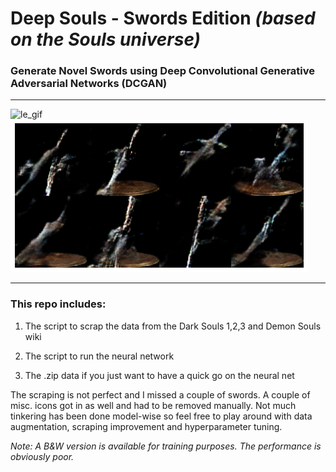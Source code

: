 # Deep Souls - Swords Edition *(based on the Souls universe)*
### Generate Novel Swords using Deep Convolutional Generative Adversarial Networks (DCGAN)
____________________________________________________________
![le_gif](/images/ds_gan_gif.gif)   ![final_epoch](/images/final_epoch.png)
____________________________________________________________
### This repo includes:
  1. The script to scrap the data from the Dark Souls 1,2,3 and Demon Souls wiki
  
  2. The script to run the neural network
  
  3. The .zip data if you just want to have a quick go on the neural net 

The scraping is not perfect and I missed a couple of swords. A couple of misc. icons got in as well and had to be removed manually.
Not much tinkering has been done model-wise so feel free to play around with data augmentation, scraping improvement and hyperparameter tuning.

*Note: A B&W version is available for training purposes. The performance is obviously poor.*
